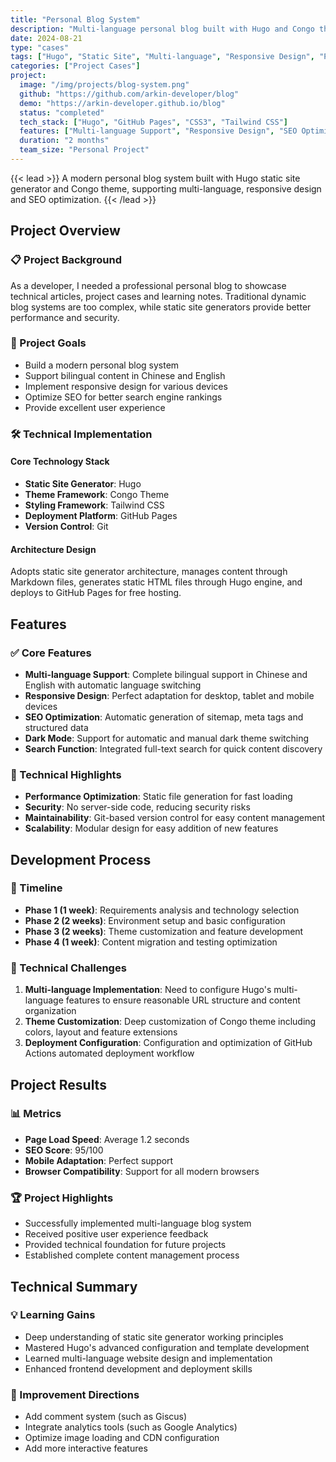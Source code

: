```yaml
---
title: "Personal Blog System"
description: "Multi-language personal blog built with Hugo and Congo theme"
date: 2024-08-21
type: "cases"
tags: ["Hugo", "Static Site", "Multi-language", "Responsive Design", "Project Case"]
categories: ["Project Cases"]
project:
  image: "/img/projects/blog-system.png"
  github: "https://github.com/arkin-developer/blog"
  demo: "https://arkin-developer.github.io/blog"
  status: "completed"
  tech_stack: ["Hugo", "GitHub Pages", "CSS3", "Tailwind CSS"]
  features: ["Multi-language Support", "Responsive Design", "SEO Optimization", "Dark Mode"]
  duration: "2 months"
  team_size: "Personal Project"
---
```


{{< lead >}}
A modern personal blog system built with Hugo static site generator and Congo theme, supporting multi-language, responsive design and SEO optimization.
{{< /lead >}}

## Project Overview

### 📋 Project Background
As a developer, I needed a professional personal blog to showcase technical articles, project cases and learning notes. Traditional dynamic blog systems are too complex, while static site generators provide better performance and security.

### 🎯 Project Goals
- Build a modern personal blog system
- Support bilingual content in Chinese and English
- Implement responsive design for various devices
- Optimize SEO for better search engine rankings
- Provide excellent user experience

### 🛠️ Technical Implementation

#### Core Technology Stack
- **Static Site Generator**: Hugo
- **Theme Framework**: Congo Theme
- **Styling Framework**: Tailwind CSS
- **Deployment Platform**: GitHub Pages
- **Version Control**: Git

#### Architecture Design
Adopts static site generator architecture, manages content through Markdown files, generates static HTML files through Hugo engine, and deploys to GitHub Pages for free hosting.

## Features

### ✅ Core Features
- **Multi-language Support**: Complete bilingual support in Chinese and English with automatic language switching
- **Responsive Design**: Perfect adaptation for desktop, tablet and mobile devices
- **SEO Optimization**: Automatic generation of sitemap, meta tags and structured data
- **Dark Mode**: Support for automatic and manual dark theme switching
- **Search Function**: Integrated full-text search for quick content discovery

### 🔧 Technical Highlights
- **Performance Optimization**: Static file generation for fast loading
- **Security**: No server-side code, reducing security risks
- **Maintainability**: Git-based version control for easy content management
- **Scalability**: Modular design for easy addition of new features

## Development Process

### 📅 Timeline
- **Phase 1 (1 week)**: Requirements analysis and technology selection
- **Phase 2 (2 weeks)**: Environment setup and basic configuration
- **Phase 3 (2 weeks)**: Theme customization and feature development
- **Phase 4 (1 week)**: Content migration and testing optimization

### 🚧 Technical Challenges
1. **Multi-language Implementation**: Need to configure Hugo's multi-language features to ensure reasonable URL structure and content organization
2. **Theme Customization**: Deep customization of Congo theme including colors, layout and feature extensions
3. **Deployment Configuration**: Configuration and optimization of GitHub Actions automated deployment workflow

## Project Results

### 📊 Metrics
- **Page Load Speed**: Average 1.2 seconds
- **SEO Score**: 95/100
- **Mobile Adaptation**: Perfect support
- **Browser Compatibility**: Support for all modern browsers

### 🏆 Project Highlights
- Successfully implemented multi-language blog system
- Received positive user experience feedback
- Provided technical foundation for future projects
- Established complete content management process

## Technical Summary

### 💡 Learning Gains
- Deep understanding of static site generator working principles
- Mastered Hugo's advanced configuration and template development
- Learned multi-language website design and implementation
- Enhanced frontend development and deployment skills

### 🔮 Improvement Directions
- Add comment system (such as Giscus)
- Integrate analytics tools (such as Google Analytics)
- Optimize image loading and CDN configuration
- Add more interactive features
